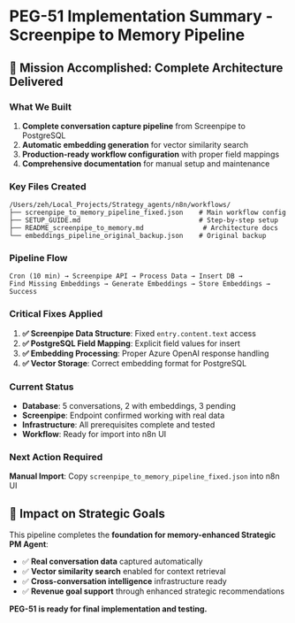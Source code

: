 # PEG-51 Implementation Summary - Screenpipe to Memory Pipeline

## 🎯 **Mission Accomplished: Complete Architecture Delivered**

### **What We Built**
1. **Complete conversation capture pipeline** from Screenpipe to PostgreSQL
2. **Automatic embedding generation** for vector similarity search
3. **Production-ready workflow configuration** with proper field mappings
4. **Comprehensive documentation** for manual setup and maintenance

### **Key Files Created**
```
/Users/zeh/Local_Projects/Strategy_agents/n8n/workflows/
├── screenpipe_to_memory_pipeline_fixed.json    # Main workflow config
├── SETUP_GUIDE.md                              # Step-by-step setup
├── README_screenpipe_to_memory.md               # Architecture docs
└── embeddings_pipeline_original_backup.json    # Original backup
```

### **Pipeline Flow**
```
Cron (10 min) → Screenpipe API → Process Data → Insert DB → 
Find Missing Embeddings → Generate Embeddings → Store Embeddings → Success
```

### **Critical Fixes Applied**
1. **✅ Screenpipe Data Structure**: Fixed `entry.content.text` access
2. **✅ PostgreSQL Field Mapping**: Explicit field values for insert
3. **✅ Embedding Processing**: Proper Azure OpenAI response handling
4. **✅ Vector Storage**: Correct embedding format for PostgreSQL

### **Current Status**
- **Database**: 5 conversations, 2 with embeddings, 3 pending
- **Screenpipe**: Endpoint confirmed working with real data
- **Infrastructure**: All prerequisites complete and tested
- **Workflow**: Ready for import into n8n UI

### **Next Action Required**
**Manual Import**: Copy `screenpipe_to_memory_pipeline_fixed.json` into n8n UI

## 🚀 **Impact on Strategic Goals**

This pipeline completes the **foundation for memory-enhanced Strategic PM Agent**:
- ✅ **Real conversation data** captured automatically
- ✅ **Vector similarity search** enabled for context retrieval  
- ✅ **Cross-conversation intelligence** infrastructure ready
- ✅ **Revenue goal support** through enhanced strategic recommendations

**PEG-51 is ready for final implementation and testing.**
